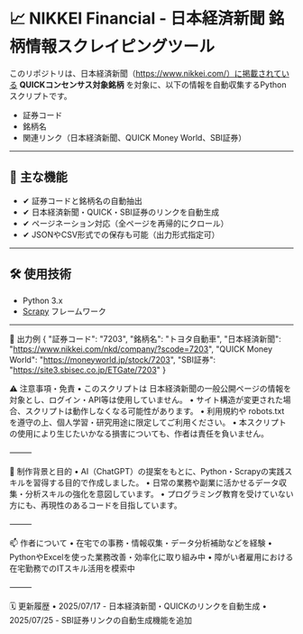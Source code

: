 # 📈 NIKKEI Financial - 日本経済新聞 銘柄情報スクレイピングツール

このリポジトリは、日本経済新聞（https://www.nikkei.com/）に掲載されている **QUICKコンセンサス対象銘柄** を対象に、以下の情報を自動収集するPythonスクリプトです。

- 証券コード
- 銘柄名
- 関連リンク（日本経済新聞、QUICK Money World、SBI証券）

---

## 🔧 主な機能

- ✔ 証券コードと銘柄名の自動抽出
- ✔ 日本経済新聞・QUICK・SBI証券のリンクを自動生成
- ✔ ページネーション対応（全ページを再帰的にクロール）
- ✔ JSONやCSV形式での保存も可能（出力形式指定可）

---

## 🛠 使用技術

- Python 3.x
- [Scrapy](https://scrapy.org/) フレームワーク

---

📄 出力例
{
  "証券コード": "7203",
  "銘柄名": "トヨタ自動車",
  "日本経済新聞": "https://www.nikkei.com/nkd/company/?scode=7203",
  "QUICK Money World": "https://moneyworld.jp/stock/7203",
  "SBI証券": "https://site3.sbisec.co.jp/ETGate/7203"
}

⚠️ 注意事項・免責
	•	このスクリプトは 日本経済新聞の一般公開ページの情報を対象とし、ログイン・API等は使用していません。
	•	サイト構造が変更された場合、スクリプトは動作しなくなる可能性があります。
	•	利用規約や robots.txt を遵守の上、個人学習・研究用途に限定してご利用ください。
	•	本スクリプトの使用により生じたいかなる損害についても、作者は責任を負いません。

⸻

🎯 制作背景と目的
	•	AI（ChatGPT）の提案をもとに、Python・Scrapyの実践スキルを習得する目的で作成しました。
	•	日常の業務や副業に活かせるデータ収集・分析スキルの強化を意図しています。
	•	プログラミング教育を受けていない方にも、再現性のあるコードを目指しています。

⸻

📫 作者について
	•	在宅での事務・情報収集・データ分析補助などを経験
	•	PythonやExcelを使った業務改善・効率化に取り組み中
	•	障がい者雇用における在宅勤務でのITスキル活用を模索中

⸻

🗓 更新履歴
	•	2025/07/17 - 日本経済新聞・QUICKのリンクを自動生成
	•	2025/07/25 - SBI証券リンクの自動生成機能を追加
